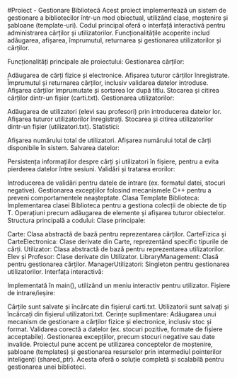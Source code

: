 #Proiect - Gestionare Bibliotecă
Acest proiect implementează un sistem de gestionare a bibliotecilor într-un mod obiectual, utilizând clase, moștenire și șabloane (template-uri). Codul principal oferă o interfață interactivă pentru administrarea cărților și utilizatorilor. Funcționalitățile acoperite includ adăugarea, afișarea, împrumutul, returnarea și gestionarea utilizatorilor și cărților.

Funcționalități principale ale proiectului:
Gestionarea cărților:

Adăugarea de cărți fizice și electronice.
Afișarea tuturor cărților înregistrate.
Împrumutul și returnarea cărților, inclusiv validarea datelor introduse.
Afișarea cărților împrumutate și sortarea lor după titlu.
Stocarea și citirea cărților dintr-un fișier (carti.txt).
Gestionarea utilizatorilor:

Adăugarea de utilizatori (elevi sau profesori) prin introducerea datelor lor.
Afișarea tuturor utilizatorilor înregistrați.
Stocarea și citirea utilizatorilor dintr-un fișier (utilizatori.txt).
Statistici:

Afișarea numărului total de utilizatori.
Afișarea numărului total de cărți disponibile în sistem.
Salvarea datelor:

Persistența informațiilor despre cărți și utilizatori în fișiere, pentru a evita pierderea datelor între sesiuni.
Validări și tratarea erorilor:

Introducerea de validări pentru datele de intrare (ex. formatul datei, stocuri negative).
Gestionarea excepțiilor folosind mecanismele C++ pentru a preveni comportamentele neașteptate.
Clasa Template Biblioteca:
Implementarea clasei Biblioteca<T> pentru a gestiona colecții de obiecte de tip T.
Operațiuni precum adăugarea de elemente și afișarea tuturor obiectelor.
Structura principală a codului:
Clase principale:

Carte: Clasa abstractă de bază pentru reprezentarea cărților.
CarteFizica și CarteElectronica: Clase derivate din Carte, reprezentând specific tipurile de cărți.
Utilizator: Clasa abstractă de bază pentru reprezentarea utilizatorilor.
Elev și Profesor: Clase derivate din Utilizator.
LibraryManagement: Clasă pentru gestionarea cărților.
ManagerUtilizatori: Singleton pentru gestionarea utilizatorilor.
Interfața interactivă:

Implementată în main(), utilizând un meniu interactiv pentru utilizator.
Fișiere de intrare/ieșire:

Cărțile sunt salvate și încărcate din fișierul carti.txt.
Utilizatorii sunt salvați și încărcați din fișierul utilizatori.txt.
Cerințe suplimentare:
Adăugarea unui mecanism de gestionare a cărților fizice și electronice, inclusiv stoc și format.
Validarea corectă a datelor (ex. stocuri pozitive, formate de fișiere acceptabile).
Gestionarea excepțiilor, precum stocuri negative sau date invalide.
Proiectul pune accent pe utilizarea conceptelor de moștenire, șabloane (templates) și gestionarea resurselor prin intermediul pointerilor inteligenți (shared_ptr). Acesta oferă o soluție completă și scalabilă pentru gestionarea unei biblioteci.
